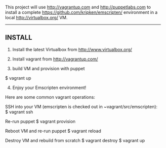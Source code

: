 This project will use http://vagrantup.com and http://puppetlabs.com to 
install a complete https://github.com/kripken/emscripten/ environment in a
local http://virtualbox.org/ VM.

---
INSTALL
---

1) Install the latest Virtualbox from http://www.virtualbox.org/ 

2) Install vagrant from http://vagrantup.com/

3) build VM and provision with puppet

$ vagrant up

4) Enjoy your Emscripten environment!

Here are some common vagrant operations:

SSH into your VM (emscripten is checked out in ~vagrant/src/emscripten):
$ vagrant ssh

Re-run puppet
$ vagrant provision

Reboot VM and re-run puppet
$ vagrant reload

Destroy VM and rebuild from scratch
$ vagrant destroy 
$ vagrant up
